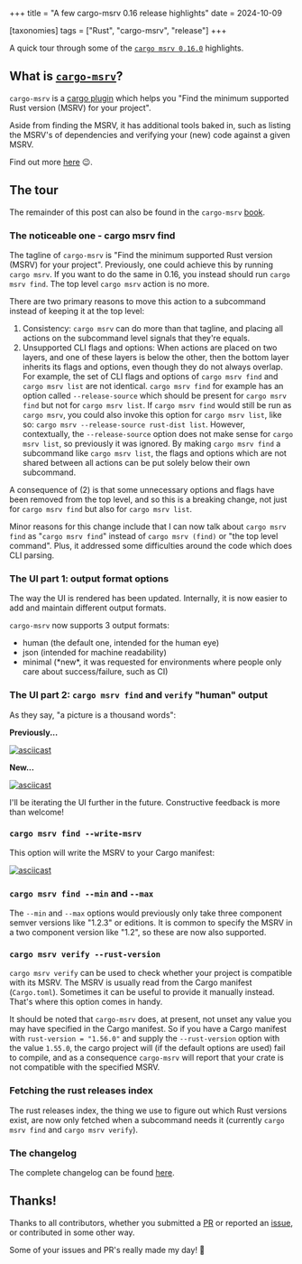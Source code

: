 +++
title = "A few cargo-msrv 0.16 release highlights"
date = 2024-10-09

[taxonomies]
tags = ["Rust", "cargo-msrv", "release"]
+++

A quick tour through some of the [`cargo msrv 0.16.0`](https://github.com/foresterre/cargo-msrv/releases/tag/v0.16.0) highlights.

## What is [`cargo-msrv`](https://github.com/foresterre/cargo-msrv)?

`cargo-msrv` is a [cargo plugin](https://crates.io/categories/development-tools::cargo-plugins) which helps you
"Find the minimum supported Rust version (MSRV) for your project".

Aside from finding the MSRV, it has additional tools baked in, such as listing the MSRV's
of dependencies and verifying your (new) code against a given MSRV. 

Find out more [here](https://github.com/foresterre/cargo-msrv) 😉.

## The tour

The remainder of this post can also be found in the `cargo-msrv` [book](https://foresterre.github.io/cargo-msrv/releases/v0.15_v0.16_highlights.html).

### The noticeable one - cargo msrv find

The tagline of `cargo-msrv` is "Find the minimum supported Rust version (MSRV) for your project".
Previously, one could achieve this by running `cargo msrv`. If you want to do the same in 0.16, you instead
should run `cargo msrv find`. The top level  `cargo msrv` action is no more.

There are two primary reasons to move this action to a subcommand instead of keeping it at the top level:

1. Consistency: `cargo msrv` can do more than that tagline, and placing all actions on the subcommand level signals that
   they're equals.
2. Unsupported CLI flags and options: When actions are placed on two layers, and one of these layers is below the other,
   then the bottom layer inherits its flags and options, even though they do not always overlap. For example, the set of
   CLI flags and options of `cargo msrv find` and `cargo msrv list` are not identical. `cargo msrv find` for example has
   an option called `--release-source` which should be present for `cargo msrv find` but not for `cargo msrv list`. If
   `cargo msrv find` would still be run as `cargo msrv`, you could also invoke this option for `cargo msrv list`, like
   so: `cargo msrv --release-source rust-dist list`. However, contextually, the `--release-source` option does not make
   sense for `cargo msrv list`, so previously it was ignored. By making `cargo msrv find` a subcommand like
   `cargo msrv list`, the flags and options which are not shared between all actions can be put solely below their own
   subcommand.

A consequence of (2) is that some unnecessary options and flags have been removed from the top level, and so this is a
breaking change, not just for `cargo msrv find` but also for `cargo msrv list`.

Minor reasons for this change include that I can now talk about `cargo msrv find` as "`cargo msrv find`" instead of
`cargo msrv (find)` or "the top level command". Plus, it addressed some difficulties around the code which does CLI
parsing.

### The UI part 1: output format options

The way the UI is rendered has been updated. Internally, it is now easier to add and maintain different output formats.

`cargo-msrv` now supports 3 output formats:

- human (the default one, intended for the human eye)
- json (intended for machine readability)
- minimal (\*new\*, it was requested for environments where people only care about success/failure, such as CI)

### The UI part 2: `cargo msrv find` and `verify` "human" output

As they say, "a picture is a thousand words":

**Previously...**

[![asciicast](https://asciinema.org/a/465459.svg)](https://asciinema.org/a/465459)

**New...**

[![asciicast](https://asciinema.org/a/JGyYmk7LNJvfDrc2oMQEt0SFF.svg)](https://asciinema.org/a/JGyYmk7LNJvfDrc2oMQEt0SFF)

I'll be iterating the UI further in the future. Constructive feedback is more than welcome!

### `cargo msrv find --write-msrv`

This option will write the MSRV to your Cargo manifest:

[![asciicast](https://asciinema.org/a/679863.svg)](https://asciinema.org/a/679863?t=47)

### `cargo msrv find --min` and `--max`

The `--min` and `--max` options would previously only take three component semver versions like "1.2.3" or editions. It
is common to specify the MSRV in a two component version like "1.2", so these are now also supported.

### `cargo msrv verify --rust-version`

`cargo msrv verify` can be used to check whether your project is compatible with its MSRV. The MSRV is usually read from
the Cargo manifest (`Cargo.toml`). Sometimes it can be useful to provide it manually instead. That's where this option
comes in handy.

It should be noted that `cargo-msrv` does, at present, not unset any value you may have specified in the
Cargo manifest. So if you have a Cargo manifest with `rust-version = "1.56.0"` and supply the `--rust-version` option
with the value `1.55.0`, the cargo project will (if the default options are used) fail to compile, and as a consequence
`cargo-msrv` will report that your crate is not compatible with the specified MSRV.

### Fetching the rust releases index

The rust releases index, the thing we use to figure out which Rust versions exist, are now only fetched when a
subcommand needs it (currently `cargo msrv find` and `cargo msrv verify`).

### The changelog

The complete changelog can be found [here](https://github.com/foresterre/cargo-msrv/blob/v0.16.0/CHANGELOG.md).

## Thanks!

Thanks to all contributors, whether you submitted a [PR](https://github.com/foresterre/cargo-msrv/pulls) or reported
an [issue](https://github.com/foresterre/cargo-msrv/issues), or contributed in some other way.

Some of your issues and PR's really made my day! 💛

